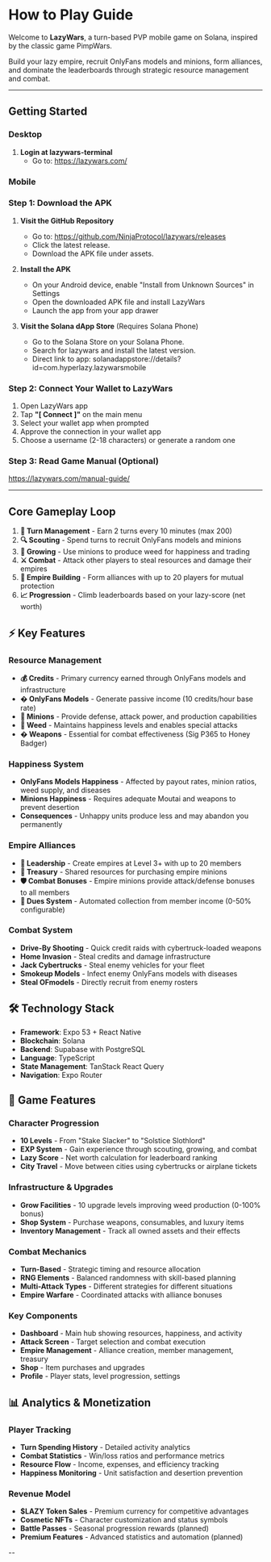 # How to Play Guide

Welcome to **LazyWars**, a turn-based PVP mobile game on Solana, inspired by the classic game PimpWars. 

Build your lazy empire, recruit OnlyFans models and minions, form alliances, and dominate the leaderboards through strategic resource management and combat.

---

## Getting Started

### Desktop

1. **Login at lazywars-terminal**
   - Go to: https://lazywars.com/

### Mobile

### Step 1: Download the APK

1. **Visit the GitHub Repository**
   - Go to: https://github.com/NinjaProtocol/lazywars/releases
   - Click the latest release.
   - Download the APK file under assets.

2. **Install the APK**
   - On your Android device, enable "Install from Unknown Sources" in Settings
   - Open the downloaded APK file and install LazyWars
   - Launch the app from your app drawer

3. **Visit the Solana dApp Store** (Requires Solana Phone)
   - Go to the Solana Store on your Solana Phone.
   - Search for lazywars and install the latest version.
   - Direct link to app: solanadappstore://details?id=com.hyperlazy.lazywarsmobile

### Step 2: Connect Your Wallet to LazyWars

1. Open LazyWars app
2. Tap **"[ Connect ]"** on the main menu
3. Select your wallet app when prompted
4. Approve the connection in your wallet app
5. Choose a username (2-18 characters) or generate a random one

### Step 3: Read Game Manual (Optional)

https://lazywars.com/manual-guide/

---

## Core Gameplay Loop

1. **🔄 Turn Management** - Earn 2 turns every 10 minutes (max 200)
2. **🔍 Scouting** - Spend turns to recruit OnlyFans models and minions
3. **🌿 Growing** - Use minions to produce weed for happiness and trading
4. **⚔️ Combat** - Attack other players to steal resources and damage their empires
5. **🏰 Empire Building** - Form alliances with up to 20 players for mutual protection
6. **📈 Progression** - Climb leaderboards based on your lazy-score (net worth)

## ⚡ Key Features

### Resource Management
- **💰 Credits** - Primary currency earned through OnlyFans models and infrastructure
- **� OnlyFans Models** - Generate passive income (10 credits/hour base rate)
- **🔫 Minions** - Provide defense, attack power, and production capabilities
- **🌿 Weed** - Maintains happiness levels and enables special attacks
- **� Weapons** - Essential for combat effectiveness (Sig P365 to Honey Badger)

### Happiness System
- **OnlyFans Models Happiness** - Affected by payout rates, minion ratios, weed supply, and diseases
- **Minions Happiness** - Requires adequate Moutai and weapons to prevent desertion
- **Consequences** - Unhappy units produce less and may abandon you permanently

### Empire Alliances
- **👑 Leadership** - Create empires at Level 3+ with up to 20 members
- **💎 Treasury** - Shared resources for purchasing empire minions
- **🛡️ Combat Bonuses** - Empire minions provide attack/defense bonuses to all members
- **💸 Dues System** - Automated collection from member income (0-50% configurable)

### Combat System
- **Drive-By Shooting** - Quick credit raids with cybertruck-loaded weapons
- **Home Invasion** - Steal credits and damage infrastructure
- **Jack Cybertrucks** - Steal enemy vehicles for your fleet
- **Smokeup Models** - Infect enemy OnlyFans models with diseases
- **Steal OFmodels** - Directly recruit from enemy rosters

## 🛠️ Technology Stack

- **Framework**: Expo 53 + React Native
- **Blockchain**: Solana
- **Backend**: Supabase with PostgreSQL
- **Language**: TypeScript
- **State Management**: TanStack React Query
- **Navigation**: Expo Router

## 🎯 Game Features

### Character Progression
- **10 Levels** - From "Stake Slacker" to "Solstice Slothlord"
- **EXP System** - Gain experience through scouting, growing, and combat
- **Lazy Score** - Net worth calculation for leaderboard ranking
- **City Travel** - Move between cities using cybertrucks or airplane tickets

### Infrastructure & Upgrades
- **Grow Facilities** - 10 upgrade levels improving weed production (0-100% bonus)
- **Shop System** - Purchase weapons, consumables, and luxury items
- **Inventory Management** - Track all owned assets and their effects

### Combat Mechanics
- **Turn-Based** - Strategic timing and resource allocation
- **RNG Elements** - Balanced randomness with skill-based planning
- **Multi-Attack Types** - Different strategies for different situations
- **Empire Warfare** - Coordinated attacks with alliance bonuses

### Key Components
- **Dashboard** - Main hub showing resources, happiness, and activity
- **Attack Screen** - Target selection and combat execution
- **Empire Management** - Alliance creation, member management, treasury
- **Shop** - Item purchases and upgrades
- **Profile** - Player stats, level progression, settings

## 📊 Analytics & Monetization

### Player Tracking
- **Turn Spending History** - Detailed activity analytics
- **Combat Statistics** - Win/loss ratios and performance metrics
- **Resource Flow** - Income, expenses, and efficiency tracking
- **Happiness Monitoring** - Unit satisfaction and desertion prevention

### Revenue Model
- **$LAZY Token Sales** - Premium currency for competitive advantages
- **Cosmetic NFTs** - Character customization and status symbols
- **Battle Passes** - Seasonal progression rewards (planned)
- **Premium Features** - Advanced statistics and automation (planned)

--
